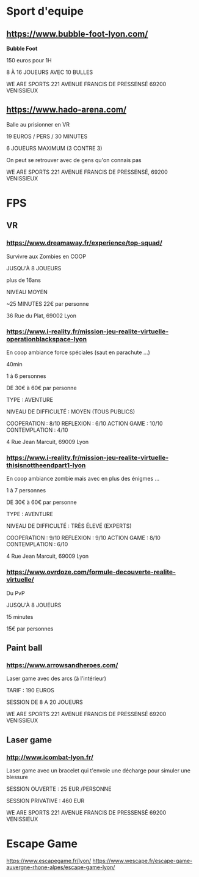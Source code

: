 # Sport d'equipe

## https://www.bubble-foot-lyon.com/
**Bubble Foot**

150 euros pour 1H

8 À 16 JOUEURS AVEC 10 BULLES

WE ARE SPORTS
221 AVENUE FRANCIS DE PRESSENSÉ
69200 VENISSIEUX

## https://www.hado-arena.com/
Balle au prisionner en VR

19 EUROS / PERS / 30 MINUTES

6 JOUEURS MAXIMUM (3 CONTRE 3)

On peut se retrouver avec de gens qu'on connais pas

WE ARE SPORTS
221 AVENUE FRANCIS DE PRESSENSÉ, 69200 VENISSIEUX

# FPS

## VR

### https://www.dreamaway.fr/experience/top-squad/
Survivre aux Zombies en COOP

JUSQU'À 8 JOUEURS

plus de 16ans

NIVEAU MOYEN

~25 MINUTES
22€ par personne

36 Rue du Plat, 69002 Lyon


### https://www.i-reality.fr/mission-jeu-realite-virtuelle-operationblackspace-lyon
En coop ambiance force spéciales (saut en parachute ...)

40min

1 à 6 personnes

DE 30€ à 60€ par personne

TYPE : AVENTURE

NIVEAU DE DIFFICULTÉ : MOYEN (TOUS PUBLICS)

COOPERATION : 8/10  REFLEXION : 6/10  ACTION GAME : 10/10  CONTEMPLATION : 4/10

4 Rue Jean Marcuit, 69009 Lyon

### https://www.i-reality.fr/mission-jeu-realite-virtuelle-thisisnottheendpart1-lyon
En coop ambiance zombie mais avec en plus des énigmes ...

1 à 7 personnes

DE 30€ à 60€ par personne

TYPE : AVENTURE

NIVEAU DE DIFFICULTÉ : TRÈS ÉLEVÉ (EXPERTS)

COOPERATION : 9/10  REFLEXION : 9/10  ACTION GAME : 8/10  CONTEMPLATION : 6/10

4 Rue Jean Marcuit, 69009 Lyon

### https://www.ovrdoze.com/formule-decouverte-realite-virtuelle/
Du PvP

JUSQU'À 8 JOUEURS

15 minutes

15€ par personnes

## Paint ball

### https://www.arrowsandheroes.com/
Laser game avec des arcs (à l'intérieur)

TARIF : 190 EUROS

SESSION DE 8 A 20 JOUEURS

WE ARE SPORTS
221 AVENUE FRANCIS DE PRESSENSÉ
69200 VENISSIEUX


## Laser game

### http://www.icombat-lyon.fr/
Laser game avec un bracelet qui t'envoie une décharge pour simuler une blessure

SESSION OUVERTE : 25 EUR  /PERSONNE

SESSION PRIVATIVE : 460 EUR

WE ARE SPORTS
221 AVENUE FRANCIS DE PRESSENSÉ
69200 VENISSIEUX

# Escape Game
https://www.escapegame.fr/lyon/
https://www.wescape.fr/escape-game-auvergne-rhone-alpes/escape-game-lyon/
